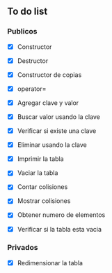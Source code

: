 ## To do list

### Publicos

- [x] Constructor

- [x] Destructor

- [x] Constructor de copias

- [x] operator=

- [x] Agregar clave y valor

- [x] Buscar valor usando la clave

- [x] Verificar si existe una clave

- [x] Eliminar usando la clave

- [x] Imprimir la tabla

- [x] Vaciar la tabla

- [x] Contar colisiones

- [x] Mostrar colisiones

- [x] Obtener numero de elementos

- [x] Verificar si la tabla esta vacia

### Privados

- [x] Redimensionar la tabla


